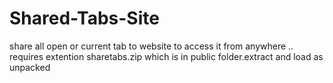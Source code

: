 # Shared-Tabs-Site
share all open or current tab to website to access it from anywhere .. requires extention sharetabs.zip which is in public folder.extract and load as unpacked
